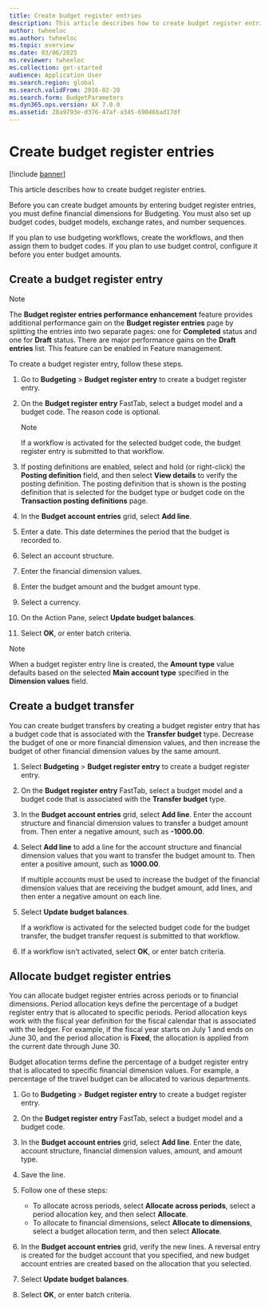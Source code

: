 ```yaml
---
title: Create budget register entries
description: This article describes how to create budget register entries.
author: twheeloc
ms.author: twheeloc
ms.topic: overview
ms.date: 03/06/2025
ms.reviewer: twheeloc
ms.collection: get-started
audience: Application User
ms.search.region: global
ms.search.validFrom: 2016-02-28
ms.search.form: BudgetParameters
ms.dyn365.ops.version: AX 7.0.0
ms.assetid: 28a9793e-d376-47af-a345-69046bad17df
---
```


# Create budget register entries

[!include [banner](../includes/banner.md)]

This article describes how to create budget register entries.

Before you can create budget amounts by entering budget register entries, you must define financial dimensions for Budgeting. You must also set up budget codes, budget models, exchange rates, and number sequences.

If you plan to use budgeting workflows, create the workflows, and then assign them to budget codes. If you plan to use budget control, configure it before you enter budget amounts.

## Create a budget register entry

> [!NOTE]
> The **Budget register entries performance enhancement** feature provides additional performance gain on the **Budget register entries** page by splitting the entries into two separate pages: one for **Completed** status and one for **Draft** status. There are major performance gains on the **Draft entries** list. This feature can be enabled in Feature management.
 
To create a budget register entry, follow these steps.

1. Go to **Budgeting** \> **Budget register entry** to create a budget register entry.
1. On the **Budget register entry** FastTab, select a budget model and a budget code. The reason code is optional. 

    > [!NOTE]
    > If a workflow is activated for the selected budget code, the budget register entry is submitted to that workflow.

1. If posting definitions are enabled, select and hold (or right-click) the **Posting definition** field, and then select **View details** to verify the posting definition. The posting definition that is shown is the posting definition that is selected for the budget type or budget code on the **Transaction posting definitions** page.
1. In the **Budget account entries** grid, select **Add line**.
1. Enter a date. This date determines the period that the budget is recorded to.
1. Select an account structure.
1. Enter the financial dimension values.
1. Enter the budget amount and the budget amount type.
1. Select a currency.
1. On the Action Pane, select **Update budget balances**.
1. Select **OK**, or enter batch criteria.

>[!Note]
> When a budget register entry line is created, the **Amount type** value defaults based on the selected **Main account type** specified in the **Dimension values** field.
 
## Create a budget transfer

You can create budget transfers by creating a budget register entry that has a budget code that is associated with the **Transfer budget** type. Decrease the budget of one or more financial dimension values, and then increase the budget of other financial dimension values by the same amount.

1. Select **Budgeting** \> **Budget register entry** to create a budget register entry.
1. On the **Budget register entry** FastTab, select a budget model and a budget code that is associated with the **Transfer budget** type.
1. In the **Budget account entries** grid, select **Add line**. Enter the account structure and financial dimension values to transfer a budget amount from. Then enter a negative amount, such as **-1000.00**.
1. Select **Add line** to add a line for the account structure and financial dimension values that you want to transfer the budget amount to. Then enter a positive amount, such as **1000.00**.

    If multiple accounts must be used to increase the budget of the financial dimension values that are receiving the budget amount, add lines, and then enter a negative amount on each line.

1. Select **Update budget balances**.

    If a workflow is activated for the selected budget code for the budget transfer, the budget transfer request is submitted to that workflow.

1. If a workflow isn't activated, select **OK**, or enter batch criteria.

## Allocate budget register entries

You can allocate budget register entries across periods or to financial dimensions.
Period allocation keys define the percentage of a budget register entry that is allocated to specific periods. Period allocation keys work with the fiscal year definition for the fiscal calendar that is associated with the ledger. For example, if the fiscal year starts on July 1 and ends on June 30, and the period allocation is **Fixed**, the allocation is applied from the current date through June 30. 

Budget allocation terms define the percentage of a budget register entry that is allocated to specific financial dimension values. For example, a percentage of the travel budget can be allocated to various departments.

1. Go to **Budgeting** \> **Budget register entry** to create a budget register entry.
1. On the **Budget register entry** FastTab, select a budget model and a budget code.
1. In the **Budget account entries** grid, select **Add line**. Enter the date, account structure, financial dimension values, amount, and amount type.
1. Save the line.
1. Follow one of these steps:

    - To allocate across periods, select **Allocate across periods**, select a period allocation key, and then select **Allocate**.
    - To allocate to financial dimensions, select **Allocate to dimensions**, select a budget allocation term, and then select **Allocate**.

1. In the **Budget account entries** grid, verify the new lines. A reversal entry is created for the budget account that you specified, and new budget account entries are created based on the allocation that you selected.
1. Select **Update budget balances**.
1. Select **OK**, or enter batch criteria.
